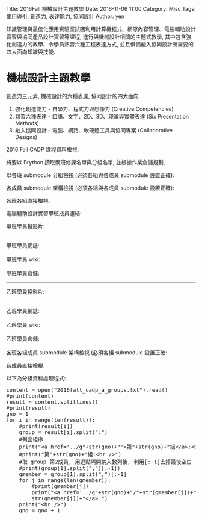 Title: 2016Fall 機械設計主題教學
Date: 2016-11-06 11:00
Category: Misc
Tags: 使用導引, 創造力, 表達能力, 協同設計
Author: yen

知識管理與最佳化應用實驗室試圖利用計算機程式、網際內容管理、電腦輔助設計實習與協同產品設計實習等課程, 進行與機械設計相關的主題式教學, 其中包含強化創造力的教學、令學員熟習六種工程表達方式, 並且俱備融入協同設計所需要的四大面向知識與技能.

<!-- PELICAN_END_SUMMARY -->

# 機械設計主題教學

創造力三元素, 機械設計的六種表達, 協同設計的四大面向.

1. 強化創造能力 - 自學力、程式力與想像力
(Creative Competencies)
2. 熟習六種表達  - 口語、文字、2D、3D、理論與實體表達
(Six Presentation Methods)
3. 融入協同設計 - 電腦、網路、軟硬體工具與協同專案
(Collaborative Designs)

2016 Fall CADP 課程資料檢視:

將要以 Brython 讀取兩班修課名單與分組名單, 並根據作業倉儲規劃, 

以各班 submodule 分組檢視 (必須各組與各成員 submodule 設置正確):

各成員 submodule 架構檢視 (必須各組與各成員 submodule 設置正確):

各班各組直接檢視:

電腦輔助設計實習甲班成員連結:

<!-- 導入 Brython 標準程式庫 -->
<script type="text/javascript" 
    src="https://cdn.rawgit.com/brython-dev/brython/master/www/src/brython_dist.js">
</script>

<!-- 啟動 Brython -->
<script>
window.onload=function(){
brython(1);
}
</script>

<!-- 以下利用 Brython 程式執行檔案讀取與比對流程 -->
<!-- 假如需要用圖型表示數字, 則利用 canvas 繪圖 -->
<!-- <canvas id="plotarea" width="600" height="400"></canvas> -->

甲班學員投影片:

<div id="container1"></div>

<script type="text/python3" id="script1">
from browser import document, html
container1 = document['container1']
adata = open("./../users/a.txt").read()
alist = adata.splitlines()
n = 0
for stud_num in alist:
    mlink = html.A(stud_num, href="http://"+str(stud_num)+".github.io/2016fallcadp_hw")
    mlink += " | "
    n = n +1
    if n%8 == 0:
        mlink += html.BR()
    container1 <= mlink
</script>

<br />
甲班學員網誌:

<div id="container2"></div>

<script type="text/python3" id="script2">
from browser import document, html
from script1 import alist
container2 = document['container2']
n = 0
for stud_num in alist:
    mlink = html.A(stud_num, href="http://"+str(stud_num)+".github.io/2016fallcadp_hw/blog")
    mlink += " | "
    n = n +1
    if n%8 == 0:
        mlink += html.BR()
    container2 <= mlink
</script>

<br />
甲班學員 wiki:

<div id="container3"></div>

<script type="text/python3" id="script3">
from browser import document, html
from script1 import alist
container3 = document['container3']
n = 0
for stud_num in alist:
    mlink = html.A(stud_num, href="http://github.com/"+str(stud_num)+"/2016fallcadp_hw/wiki")
    mlink += " | "
    n = n +1
    if n%8 == 0:
        mlink += html.BR()
    container3 <= mlink
</script>

<br />
甲班學員倉儲:

<div id="container4"></div>

<script type="text/python3" id="script4">
from browser import document, html
from script1 import alist
container4 = document['container4']
n = 0
for stud_num in alist:
    mlink = html.A(stud_num, href="http://github.com/"+str(stud_num)+"/2016fallcadp_hw")
    mlink += " | "
    n = n +1
    if n%8 == 0:
        mlink += html.BR()
    container4 <= mlink
</script>

<hr>

乙班學員投影片:

<div id="container5"></div>

<script type="text/python3" id="script5">
from browser import document, html
container5 = document['container5']
adata = open("./../users/b.txt").read()
alist = adata.splitlines()
n = 0
for stud_num in alist:
    # 請注意, 這裡有例外 40223206 前頭必須加上 s
    # 40423239 前頭必須加上 a
    # 40423207 則之後要加上 7
    if stud_num == '40223206':
        for_link = "s" + stud_num
    elif stud_num == '40423239':
        for_link = "a" + stud_num
    elif stud_num == '40423207':
        for_link  = stud_num +"7"
    else:
        for_link = stud_num
    mlink = html.A(stud_num, href="http://"+str(for_link)+".github.io/2016fallcadp_hw")
    mlink += " | "
    n = n +1
    if n%8 == 0:
        mlink += html.BR()
    container5 <= mlink
</script>

<br />
乙班學員網誌:

<div id="container6"></div>

<script type="text/python3" id="script6">
from browser import document, html
from script5 import alist
container6 = document['container6']
n = 0
for stud_num in alist:
    # 請注意, 這裡有例外 40223206 前頭必須加上 s
    # 40423239 前頭必須加上 a
    # 40423207 則之後要加上 7
    if stud_num == '40223206':
        for_link = "s" + stud_num
    elif stud_num == '40423239':
        for_link = "a" + stud_num
    elif stud_num == '40423207':
        for_link  = stud_num +"7"
    else:
        for_link = stud_num
    mlink = html.A(stud_num, href="http://"+str(for_link)+".github.io/2016fallcadp_hw/blog")
    mlink += " | "
    n = n +1
    if n%8 == 0:
        mlink += html.BR()
    container6 <= mlink
</script>

<br />
乙班學員 wiki:

<div id="container7"></div>

<script type="text/python3" id="script7">
from browser import document, html
from script5 import alist
container7 = document['container7']
n = 0
for stud_num in alist:
    # 請注意, 這裡有例外 40223206 前頭必須加上 s
    # 40423239 前頭必須加上 a
    # 40423207 則之後要加上 7
    if stud_num == '40223206':
        for_link = "s" + stud_num
    elif stud_num == '40423239':
        for_link = "a" + stud_num
    elif stud_num == '40423207':
        for_link  = stud_num +"7"
    else:
        for_link = stud_num
    mlink = html.A(stud_num, href="http://github.com/"+str(for_link)+"/2016fallcadp_hw/wiki")
    mlink += " | "
    n = n +1
    if n%8 == 0:
        mlink += html.BR()
    container7 <= mlink
</script>

<br />
乙班學員倉儲:

<div id="container8"></div>

<script type="text/python3" id="script8">
from browser import document, html
from script5 import alist
container8 = document['container8']
n = 0
for stud_num in alist:
    # 請注意, 這裡有例外 40223206 前頭必須加上 s
    # 40423239 前頭必須加上 a
    # 40423207 則之後要加上 7
    if stud_num == '40223206':
        for_link = "s" + stud_num
    elif stud_num == '40423239':
        for_link = "a" + stud_num
    elif stud_num == '40423207':
        for_link  = stud_num +"7"
    else:
        for_link = stud_num
    mlink = html.A(stud_num, href="http://github.com/"+str(for_link)+"/2016fallcadp_hw")
    mlink += " | "
    n = n +1
    if n%8 == 0:
        mlink += html.BR()
    container8 <= mlink
</script>

<br />
各班各組成員 submodule 架構檢視 (必須各組 submodule 設置正確:

各成員直接檢視:


以下為分組資料處理程式:

<pre class="brush: python">
content = open("2016fall_cadp_a_groups.txt").read()
#print(content)
result = content.splitlines()
#print(result)
gno = 1
for i in range(len(result)):
    #print(result[i])
    group = result[i].split(":")
    #列出組序
    print("&lt;a href='../g"+str(gno)+"'&gt;第"+str(gno)+"組&lt;/a&gt;:&lt;br /&gt;")
    #print("第"+str(gno)+"組:&lt;br /&gt;")
    #取 group 第2成員, 用逗點隔開納入數列後, 利用[:-1]去掉最後空白
    #print(group[1].split(",")[:-1])
    gmember = group[1].split(",")[:-1]
    for j in range(len(gmember)):
        #print(gmember[j])
        print("&lt;a href='../g"+str(gno)+"/"+str(gmember[j])+"'&gt;"+ \
        str(gmember[j])+"&lt;/a&gt; ")
    print("&lt;br /&gt;")
    gno = gno + 1
</pre>


